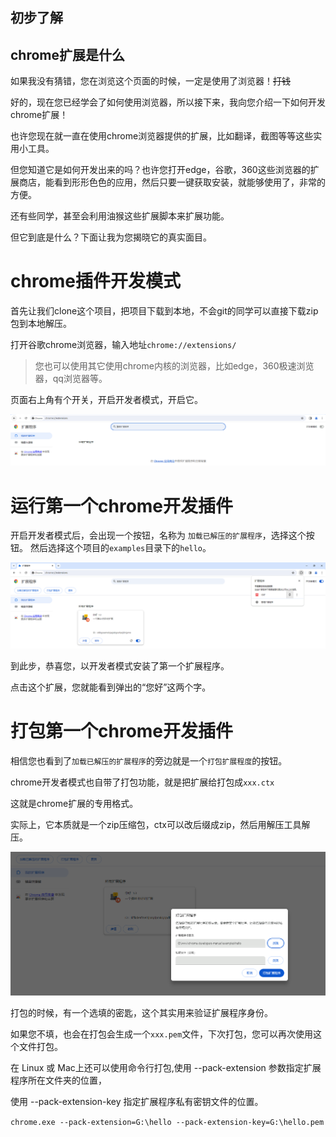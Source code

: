 ## 初步了解

## chrome扩展是什么

如果我没有猜错，您在浏览这个页面的时候，一定是使用了浏览器！~~打钱~~

好的，现在您已经学会了如何使用浏览器，所以接下来，我向您介绍一下如何开发chrome扩展！

也许您现在就一直在使用chrome浏览器提供的扩展，比如翻译，截图等等这些实用小工具。

但您知道它是如何开发出来的吗？也许您打开edge，谷歌，360这些浏览器的扩展商店，能看到形形色色的应用，然后只要一键获取安装，就能够使用了，非常的方便。

还有些同学，甚至会利用油猴这些扩展脚本来扩展功能。

但它到底是什么？下面让我为您揭晓它的真实面目。

# chrome插件开发模式

首先让我们clone这个项目，把项目下载到本地，不会git的同学可以直接下载zip包到本地解压。

打开谷歌chrome浏览器，输入地址`chrome://extensions/`

> 您也可以使用其它使用chrome内核的浏览器，比如edge，360极速浏览器，qq浏览器等。

页面右上角有个开关，开启开发者模式，开启它。

![image.png](./images/1.png)

# 运行第一个chrome开发插件

开启开发者模式后，会出现一个按钮，名称为 `加载已解压的扩展程序`，选择这个按钮。
然后选择这个项目的`examples`目录下的`hello`。

![image.png](./images/2.png)

到此步，恭喜您，以开发者模式安装了第一个扩展程序。

点击这个扩展，您就能看到弹出的“您好”这两个字。

# 打包第一个chrome开发插件

相信您也看到了`加载已解压的扩展程序`的旁边就是一个`打包扩展程度`的按钮。

chrome开发者模式也自带了打包功能，就是把扩展给打包成`xxx.ctx`

这就是chrome扩展的专用格式。

实际上，它本质就是一个zip压缩包，ctx可以改后缀成zip，然后用解压工具解压。

![image.png](./images/3.png)

打包的时候，有一个选填的密匙，这个其实用来验证扩展程序身份。

如果您不填，也会在打包会生成一个`xxx.pem`文件，下次打包，您可以再次使用这个文件打包。

在 Linux 或 Mac上还可以使用命令行打包,使用 --pack-extension 参数指定扩展程序所在文件夹的位置，

使用 --pack-extension-key 指定扩展程序私有密钥文件的位置。

`chrome.exe --pack-extension=G:\hello --pack-extension-key=G:\hello.pem`


